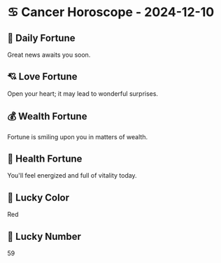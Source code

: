 # ♋ Cancer Horoscope - 2024-12-10

## 🎯 Daily Fortune

Great news awaits you soon.

## 💘 Love Fortune

Open your heart; it may lead to wonderful surprises.

## 💰 Wealth Fortune

Fortune is smiling upon you in matters of wealth.

## 🌱 Health Fortune

You'll feel energized and full of vitality today.

## 🎨 Lucky Color

Red

## 🔢 Lucky Number

59
